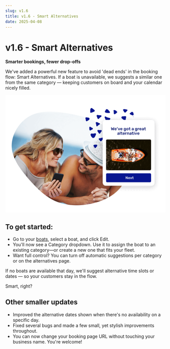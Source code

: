 ```yaml
---
slug: v1.6
title: v1.6 - Smart Alternatives
date: 2025-04-08
---
```


# v1.6 - Smart Alternatives

**Smarter bookings, fewer drop-offs**

We've added a powerful new feature to avoid 'dead ends' in the booking flow: Smart Alternatives. If a boat is unavailable, we suggests a similar one from the same category — keeping customers on board and your calendar nicely filled.

![](./images/v1.6.smart_alternatives_boat_rental_software.png)

## To get started:

- Go to your [boats](https://dashboard.letsbook.app/boats), select a boat, and click Edit.
- You'll now see a Category dropdown. Use it to assign the boat to an existing category—or create a new one that fits your fleet.
- Want full control? You can turn off automatic suggestions per category or on the alternatives page.

If no boats are available that day, we'll suggest alternative time slots or dates — so your customers stay in the flow.

Smart, right?

## Other smaller updates

- Improved the alternative dates shown when there's no availability on a specific day.
- Fixed several bugs and made a few small, yet stylish improvements throughout.
- You can now change your booking page URL without touching your business name. You're welcome!
